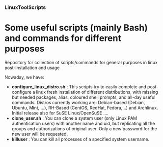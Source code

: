 ### LinuxToolScripts
# Some useful scripts (mainly Bash) and commands for different purposes

Repository for collection of scripts/commands for general purposes in linux post-installation and usage

Nowaday, we have:

- **configure_linux_distro.sh** : This scripts try to easily complete and post-configure a linux fresh installation of different distributions, with missing but needed packages, alias, coloured shell prompts, and all-day useful commands. Distros currently working are: Debian-based (Debian, Ubuntu, Mint, ...), RH-Based (CentOS, RedHat, Fedora, ..) and Archlinux. Initial release also for SuSE Linux/OpenSuSE ....
- **clone_user.sh** : You can clone a system user (only Linux PAM authentication users) with another name and uid, but replicating all the groups and authorizations of original user. Only a new password for the new user will be requested.
- **killuser** : You can kill all processes of a specified system username.
